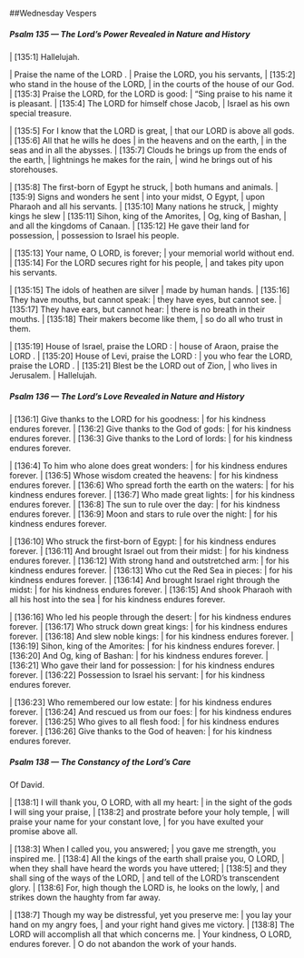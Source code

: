 ##Wednesday Vespers

##### Psalm 135 — The Lord’s Power Revealed in Nature and History #####

|       [135:1] Hallelujah.

|  Praise the name of the LORD .
|    Praise the LORD, you his servants,
|   [135:2] who stand in the house of the LORD,
|    in the courts of the house of our God.
|   [135:3] Praise the LORD, for the LORD is good:
|    “Sing praise to his name it is pleasant.
|   [135:4] The LORD for himself chose Jacob,
|    Israel as his own special treasure.

|   [135:5] For I know that the LORD is great,
|    that our LORD is above all gods.
|   [135:6] All that he wills he does
|    in the heavens and on the earth,
|    in the seas and in all the abysses.
|   [135:7] Clouds he brings up from the ends of the earth,
|    lightnings he makes for the rain,
|    wind he brings out of his storehouses.

|   [135:8] The first-born of Egypt he struck,
|    both humans and animals.
|   [135:9] Signs and wonders he sent
|    into your midst, O Egypt,
|    upon Pharaoh and all his servants.
|   [135:10] Many nations he struck,
|    mighty kings he slew
|   [135:11] Sihon, king of the Amorites,
|    Og, king of Bashan,
|    and all the kingdoms of Canaan.
|   [135:12] He gave their land for possession,
|    possession to Israel his people.

|   [135:13] Your name, O LORD, is forever;
|    your memorial world without end.
|   [135:14] For the LORD secures right for his people,
|    and takes pity upon his servants.

|   [135:15] The idols of heathen are silver
|    made by human hands.
|   [135:16] They have mouths, but cannot speak:
|    they have eyes, but cannot see.
|   [135:17] They have ears, but cannot hear:
|    there is no breath in their mouths.
|   [135:18] Their makers become like them,
|    so do all who trust in them.

|   [135:19] House of Israel, praise the LORD :
|    house of Araon, praise the LORD .
|   [135:20] House of Levi, praise the LORD :
|    you who fear the LORD, praise the LORD .
|   [135:21] Blest be the LORD out of Zion,
|    who lives in Jerusalem.
|      Hallelujah.

##### Psalm 136 — The Lord’s Love Revealed in Nature and History #####

|   [136:1] Give thanks to the LORD for his goodness:
|    for his kindness endures forever.
|   [136:2] Give thanks to the God of gods:
|    for his kindness endures forever.
|   [136:3] Give thanks to the Lord of lords:
|    for his kindness endures forever.

|   [136:4] To him who alone does great wonders:
|    for his kindness endures forever.
|   [136:5] Whose wisdom created the heavens:
|    for his kindness endures forever.
|   [136:6] Who spread forth the earth on the waters:
|    for his kindness endures forever.
|   [136:7] Who made great lights:
|    for his kindness endures forever.
|   [136:8] The sun to rule over the day:
|    for his kindness endures forever.
|   [136:9] Moon and stars to rule over the night:
|    for his kindness endures forever.

|   [136:10] Who struck the first-born of Egypt:
|    for his kindness endures forever.
|   [136:11] And brought Israel out from their midst:
|    for his kindness endures forever.
|   [136:12] With strong hand and outstretched arm:
|    for his kindness endures forever.
|   [136:13] Who cut the Red Sea in pieces:
|    for his kindness endures forever.
|   [136:14] And brought Israel right through the midst:
|    for his kindness endures forever.
|   [136:15] And shook Pharaoh with all his host into the sea
|    for his kindness endures forever.

|   [136:16] Who led his people through the desert:
|    for his kindness endures forever.
|   [136:17] Who struck down great kings:
|    for his kindness endures forever.
|   [136:18] And slew noble kings:
|    for his kindness endures forever.
|   [136:19] Sihon, king of the Amorites:
|    for his kindness endures forever.
|   [136:20] And Og, king of Bashan:
|    for his kindness endures forever.
|   [136:21] Who gave their land for possession:
|    for his kindness endures forever.
|   [136:22] Possession to Israel his servant:
|    for his kindness endures forever.

|   [136:23] Who remembered our low estate:
|    for his kindness endures forever.
|   [136:24] And rescued us from our foes:
|    for his kindness endures forever.
|   [136:25] Who gives to all flesh food:
|    for his kindness endures forever.
|   [136:26] Give thanks to the God of heaven:
|    for his kindness endures forever.

##### Psalm 138 — The Constancy of the Lord’s Care #####

Of David.

|   [138:1] I will thank you, O LORD, with all my heart:
|    in the sight of the gods I will sing your praise,
|   [138:2] and prostrate before your holy temple,
|    will praise your name for your constant love,
|    for you have exulted your promise above all.

|   [138:3] When I called you, you answered;
|    you gave me strength, you inspired me.
|   [138:4] All the kings of the earth shall praise you, O LORD,
|    when they shall have heard the words you have uttered;
|   [138:5] and they shall sing of the ways of the LORD,
|    and tell of the LORD’s transcendent glory.
|   [138:6] For, high though the LORD is, he looks on the lowly,
|    and strikes down the haughty from far away.

|   [138:7] Though my way be distressful, yet you preserve me:
|    you lay your hand on my angry foes,
|    and your right hand gives me victory.
|   [138:8] The LORD will accomplish all that which concerns me.
|    Your kindness, O LORD, endures forever.
|    O do not abandon the work of your hands.

